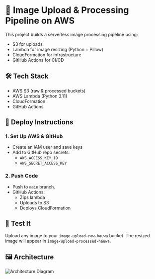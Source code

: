 # 📸 Image Upload & Processing Pipeline on AWS

This project builds a serverless image processing pipeline using:

- S3 for uploads
- Lambda for image resizing (Python + Pillow)
- CloudFormation for infrastructure
- GitHub Actions for CI/CD

## 🛠️ Tech Stack

- AWS S3 (raw & processed buckets)
- AWS Lambda (Python 3.11)
- CloudFormation
- GitHub Actions

## 🚀 Deploy Instructions

### 1. Set Up AWS & GitHub
- Create an IAM user and save keys
- Add to GitHub repo secrets:
  - `AWS_ACCESS_KEY_ID`
  - `AWS_SECRET_ACCESS_KEY`

### 2. Push Code
- Push to `main` branch.
- GitHub Actions:
  - Zips lambda
  - Uploads to S3
  - Deploys CloudFormation

## 🧪 Test It
Upload any image to your `image-upload-raw-hauwa` bucket. The resized image will appear in `image-upload-processed-hauwa`.

## 🖼️ Architecture

![Architecture Diagram](https://res.cloudinary.com/practicaldev/image/fetch/s--FCbciWoH--/c_limit%2Cf_auto%2Cfl_progressive%2Cq_auto%2Cw_880/https://dev-to-uploads.s3.amazonaws.com/uploads/articles/tg4rtbf33td6sqkq1wd9.png)
